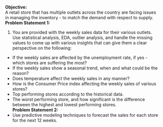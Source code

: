 **Objective:**<br>
A retail store that has multiple outlets across the country are facing issues in managing the
inventory - to match the demand with respect to supply.<br>
**Problem Statement 1:**<br>
1. You are provided with the weekly sales data for their various outlets. Use statistical
analysis, EDA, outlier analysis, and handle the missing values to come up with various
insights that can give them a clear perspective on the following:<br>
- If the weekly sales are affected by the unemployment rate, if yes - which stores
are suffering the most?
- If the weekly sales show a seasonal trend, when and what could be the reason?
- Does temperature affect the weekly sales in any manner?
- How is the Consumer Price index affecting the weekly sales of various stores?
- Top performing stores according to the historical data.
- The worst performing store, and how significant is the difference between the
highest and lowest performing stores.<br>
**Problem Statement 2:**<br>
- Use predictive modeling techniques to forecast the sales for each store for the next 12
weeks.

